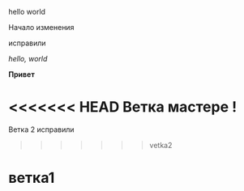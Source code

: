 hello world

Начало изменения

исправили

*hello, world*

**Привет**

<<<<<<< HEAD
Ветка мастере !
=======
Ветка 2 исправили
>>>>>>> vetka2

# ветка1
